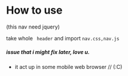 # How to use
(this nav need jquery)

take whole ``` header``` and import ``` nav.css,nav.js ```

##### issue that i might fix later, love u.
* it act up in some mobile web browser // (:C)
